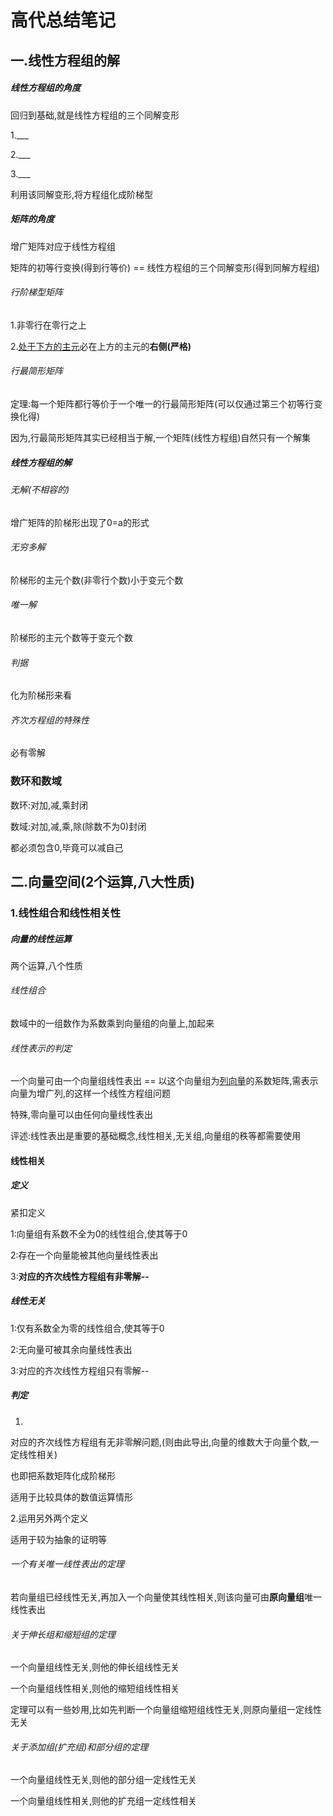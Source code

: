 # 高代总结笔记

## 一.线性方程组的解

##### 线性方程组的角度

回归到基础,就是线性方程组的三个同解变形

1.___

2.___

3.___

利用该同解变形,将方程组化成阶梯型

##### 矩阵的角度

增广矩阵对应于线性方程组

矩阵的初等行变换(得到行等价) == 线性方程组的三个同解变形(得到同解方程组)

###### 行阶梯型矩阵

1.非零行在零行之上

2.<u>处于下方的主元</u>必在上方的主元的**右侧(严格)**

###### 行最简形矩阵

定理:每一个矩阵都行等价于一个唯一的行最简形矩阵(可以仅通过第三个初等行变换化得)

因为,行最简形矩阵其实已经相当于解,一个矩阵(线性方程组)自然只有一个解集

##### 线性方程组的解

###### 无解(不相容的)

增广矩阵的阶梯形出现了0=a的形式

###### 无穷多解

阶梯形的主元个数(非零行个数)小于变元个数

###### 唯一解

阶梯形的主元个数等于变元个数

###### 判据

化为阶梯形来看

###### 齐次方程组的特殊性

必有零解

### 数环和数域

数环:对加,减,乘封闭

数域:对加,减,乘,除(除数不为0)封闭

都必须包含0,毕竟可以减自己

## 二.向量空间(2个运算,八大性质)

### 1.线性组合和线性相关性

##### 向量的线性运算

两个运算,八个性质

###### 线性组合

数域中的一组数作为系数乘到向量组的向量上,加起来

###### 线性表示的判定

一个向量可由一个向量组线性表出 == 以这个向量组为<u>列向量</u>的系数矩阵,需表示向量为增广列,的这样一个线性方程组问题

特殊,零向量可以由任何向量线性表出

评述:线性表出是重要的基础概念,线性相关,无关组,向量组的秩等都需要使用

#### 线性相关

##### 定义

紧扣定义

1:向量组有系数不全为0的线性组合,使其等于0

2:存在一个向量能被其他向量线性表出

3:**对应的齐次线性方程组有非零解--**

##### 线性无关

1:仅有系数全为零的线性组合,使其等于0

2:无向量可被其余向量线性表出

3:对应的齐次线性方程组只有零解--

##### 判定

1.

对应的齐次线性方程组有无非零解问题,(则由此导出,向量的维数大于向量个数,一定线性相关)

也即把系数矩阵化成阶梯形

适用于比较具体的数值运算情形

2.运用另外两个定义

适用于较为抽象的证明等

###### 一个有关唯一线性表出的定理

若向量组已经线性无关,再加入一个向量使其线性相关,则该向量可由**原向量组**唯一线性表出

###### 关于伸长组和缩短组的定理

一个向量组线性无关,则他的伸长组线性无关

一个向量组线性相关,则他的缩短组线性相关

定理可以有一些妙用,比如先判断一个向量组缩短组线性无关,则原向量组一定线性无关

###### 关于添加组(扩充组)和部分组的定理

一个向量组线性无关,则他的部分组一定线性无关

一个向量组线性相关,则他的扩充组一定线性相关



